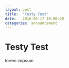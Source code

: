 ```yaml
---
layout: post
title:  "Testy Test"
date:   2016-05-17 19:00:00
categories: announcement
---
```


# Testy Test

lorem impsum
